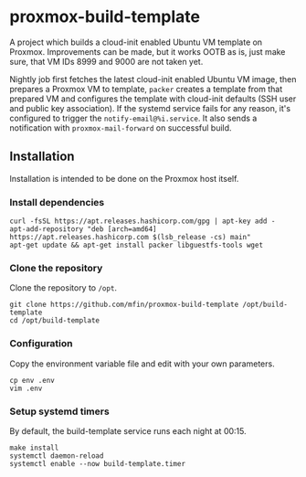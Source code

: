 # proxmox-build-template

A project which builds a cloud-init enabled Ubuntu VM template on Proxmox. Improvements can be made, but it works OOTB as is, just make sure, that VM IDs 8999 and 9000 are not taken yet.

Nightly job first fetches the latest cloud-init enabled Ubuntu VM image, then prepares a Proxmox VM to template, `packer` creates a template from that prepared VM and configures the template with cloud-init defaults (SSH user and public key association). If the systemd service fails for any reason, it's configured to trigger the `notify-email@%i.service`. It also sends a notification with `proxmox-mail-forward` on successful build.

## Installation

Installation is intended to be done on the Proxmox host itself.

### Install dependencies

```
curl -fsSL https://apt.releases.hashicorp.com/gpg | apt-key add -
apt-add-repository "deb [arch=amd64] https://apt.releases.hashicorp.com $(lsb_release -cs) main"
apt-get update && apt-get install packer libguestfs-tools wget
```

### Clone the repository

Clone the repository to `/opt`.

```
git clone https://github.com/mfin/proxmox-build-template /opt/build-template
cd /opt/build-template
```

### Configuration

Copy the environment variable file and edit with your own parameters.

```
cp env .env
vim .env
```

### Setup systemd timers
By default, the build-template service runs each night at 00:15.

```
make install
systemctl daemon-reload
systemctl enable --now build-template.timer
```
